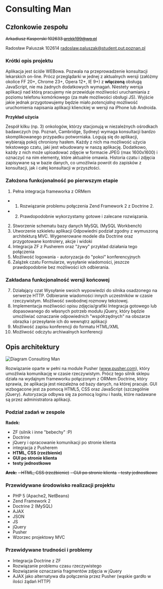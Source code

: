 # Consulting Man

## Członkowie zespołu

~~Arkadiusz Kasperski 102633 arekk199@wp.pl~~

Radosław Paluszak 102614 radoslaw.paluszak@student.put.poznan.pl

### Krótki opis projektu

Aplikacja jest ściśle WEBowa. Pozwala na przeprowadzenie konsultacji lekarskich on-line. Prócz przeglądarki w jednej z aktualnych wersji (załóżmy okolice FF 20+, Chrome 23+, Opera 12+, IE 9+) z __włączoną__ obsługą JavaScript, nie ma żadnych dodatkowych wymagań. Niestety wersja aplikacji nad którą pracujemy nie przewiduje możliwości uruchamiania z poziomu telefonu komórkowego (za małe możliwości obsługi JS). Wyjście jakie jednak przygotowujemy będzie miało _potencjalną_ możliwość uruchomienia napisania aplikacji klienckiej w wersji na iPhone lub Androida.

__Przykład użycia__

Zespół kilku (np. 3) onkologów, którzy stacjonują w niezależnych ośrodkach badawczych (np. Poznań, Cambridge, Sydney) wymaga konsultacji bardzo skomplikowanego przypadku potworniaka. Logują się do aplikacji, wybierają pokój chroniony hasłem. Każdy z nich ma możliwość użycia tekstowego czatu, jaki jest wbudowany w naszą aplikację. Dodatkowo, każdy z nich może uploadować zdjęcie w formacie JPEG (max 1600x1600) i oznaczyć na nim elementy, które aktualnie omawia. Historia czatu i zdjęcia zapisywane są w bazie danych, co umożliwia powrót do zapisków z konsultacji, jak i całej konsultacji w przyszłości.

### Założona funkcjonalność po pierwszym etapie
1. Pełna integracja frameworka z ORMem
- 1. Rozwiązanie problemu połączenia Zend Framework 2 z Doctrine 2. 
- 2. Prawdopodobnie wykorzystamy gotowe i zalecane rozwiązania.
2. Stworzenie schematu bazy danych MySQL (MySQL Workbench)
3. Utworzenie szkieletu aplikacji
Odpowiedni podział zgodny z wymuszoną architekturą MVC. Wygenerowane modele dla Doctrine oraz przygotowane kontrolery, akcje i widoki
4. Integracja ZF z Pusherem oraz "żywy" przykład działania tego połączenia
5. Możliwość logowania - autoryzacja do "pokoi" konferencyjnych
6. Zalążek czatu
Formularze, wysyłanie wiadomości, jeszcze prawdopodobnie bez możliwości ich odbierania.

### Zakładana funkcjonalność wersji końcowej
7. Działający czat
Wysyłanie swoich wypowiedzi do silnika osadzonego na serwerze HTTP. Odbieranie wiadomości innych uczestników w czasie rzeczywistym. Możliwość swobodnej rozmowy tekstowej.
8. Implementacja możliwości opisu zdjęcia/grafiki
Integracja gotowego lub dopasowanego do własnych potrzeb modułu jQuery, który będzie umożliwiać oznaczanie odpowiednich "współrzędnych" na obszarze obrazka i przesyłanie ich do wewnątrz aplikacji
9. Możliwość zapisu konferencji do formatu HTML/XML
10. Możliwość odczytu archiwalnych konferencji

## Opis architektury
![Diagram Consulting Man](http://p43.pl/diagram.jpg "Diagram funkcjonalny")

Rozwiązanie oparte w pełni na module Pusher (www.pusher.com), który umożliwia komunikację w czasie rzeczywistym. Prócz tego silnik sklepu działa na wydajnym frameworku połączonym z ORMem Doctrine, który sprawia, że aplikacja jest niezależna od bazy danych, na której pracuje. GUI wzbogacone jest za pomocą HTML5, CSS oraz JavaScript (szczególnie jQuery). Autoryzacja odbywa się za pomocą loginu i hasła, które nadawane są przez administratora aplikacji.

### Podział zadań w zespole
__Radek:__
- ZF (silnik i inne "bebechy" :P)
- Doctrine
- jQuery i opracowanie komunikacji po stronie klienta
- integracja z Pusherem
- __HTML, CSS (rzeźbienie)__
- __GUI po stronie klienta__
- __testy jednostkowe__

~~__Arek:__~~
~~- HTML, CSS (rzeźbienie)~~
~~- GUI po stronie klienta~~
~~- testy jednostkowe~~

### Przewidywane środowisko realizacji projektu
- PHP 5 (Apache2, NetBeans)
- Zend Framework 2
- Doctrine 2 (MySQL)
- AJAX
- JSON
- JS
- jQuery
- Pusher
- Wzorzec projektowy MVC


### Przewidywane trudności i problemy
- Integracja Doctrine z ZF
- Rozwiązanie problemu czasu rzeczywistego
- Rozwiązanie oznaczania fragmentów zdjęcia w jQuery
- AJAX jako alternatywa dla połączenia przez Pusher (wąskie gardło w ilości żądań HTTP)

